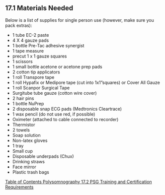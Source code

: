 ## 17.1 Materials Needed

Below is a list of supplies for single person use (however, make sure you pack extras):

* 1 tube EC-2 paste
* 4 X 4 gauze pads
* 1 bottle Pre-Tac adhesive synergist
* 1 tape measure
* precut 1 x 1 gauze squares
* 1 scissors
* 1 small bottle acetone or acetone prep pads
* 2 cotton tip applicators
* 1 roll Transpore tape
* 1 roll Hypafix or Medipore tape (cut into 1x1”squares) or Cover All Gauze
* 1 roll Scanpor Surgical Tape
* Surgitube tube gauze (cotton wire cover)
* 2 hair pins
* 1 bottle NuPrep
* 2 disposable snap ECG pads  (Medtronics Cleartrace)
* 1 wax pencil (do not use red, if possible)
* Oximeter (attached to cable connected to recorder)
* Thermistor
* 2 towels
* Soap solution
* Non-latex gloves
* 1 tray
* Small cup
* Disposable underpads (Chux)
* Drinking straws
* Face mirror
* Plastic trash bags

<div class="center">
<div class="btn-group">
  <a href=":pages_path:/manuals/polysomnography/17-00-polysomnography-toc.md" class="btn btn-default">
    <span class="glyphicon glyphicon-chevron-left"></span>
    Table of Contents
  </a>

  <a href=":pages_path:/manuals/polysomnography" class="btn btn-default">
    <span class="glyphicon glyphicon-chevron-up"></span>
    Polysomnography
  </a>

  <a href=":pages_path:/manuals/polysomnography/17-02-00-psg-training-cert.md" class="btn btn-success">
    17.2 PSG Training and Certification Requirements
    <span class="glyphicon glyphicon-chevron-right"></span>
  </a>
</div>
</div>
